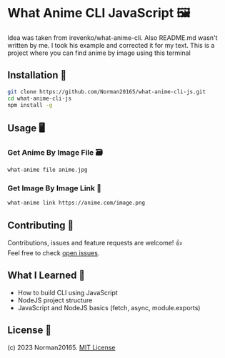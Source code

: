 # What Anime CLI JavaScript 🖼

Idea was taken from irevenko/what-anime-cli. Also README.md wasn't written by me. I took his example and corrected it for my text. This is a project where you can find anime by image using this terminal

## Installation 🔨

```sh
git clone https://github.com/Norman20165/what-anime-cli-js.git
cd what-anime-cli-js
npm install -g
```

## Usage 🖥️

### Get Anime By Image File 🗃️

```sh
what-anime file anime.jpg
```

### Get Image By Image Link 🔗

```sh
what-anime link https://anime.com/image.png
```

## Contributing 🤝

Contributions, issues and feature requests are welcome! 👍<br>
Feel free to check [open issues](https://github.com/Norman20165/what-anime-cli-js/issues).

## What I Learned 🧠

- How to build CLI using JavaScript
- NodeJS project structure
- JavaScript and NodeJS basics (fetch, async, module.exports)

## License 📑

(c) 2023 Norman20165. [MIT License](https://www.tldrlegal.com/license/mit-license)